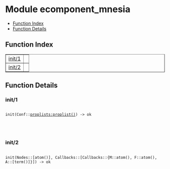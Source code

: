 

# Module ecomponent_mnesia #
* [Function Index](#index)
* [Function Details](#functions)


<a name="index"></a>

## Function Index ##


<table width="100%" border="1" cellspacing="0" cellpadding="2" summary="function index"><tr><td valign="top"><a href="#init-1">init/1</a></td><td></td></tr><tr><td valign="top"><a href="#init-2">init/2</a></td><td></td></tr></table>


<a name="functions"></a>

## Function Details ##

<a name="init-1"></a>

### init/1 ###


<pre><code>
init(Conf::<a href="proplists.md#type-proplist">proplists:proplist()</a>) -&gt; ok
</code></pre>

<br></br>



<a name="init-2"></a>

### init/2 ###


<pre><code>
init(Nodes::[atom()], Callbacks::[Callbacks::{M::atom(), F::atom(), A::[term()]}]) -&gt; ok
</code></pre>

<br></br>



